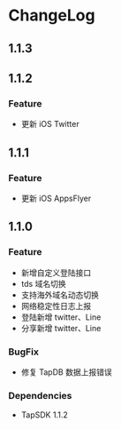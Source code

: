 # ChangeLog

## 1.1.3

## 1.1.2

### Feature

- 更新 iOS Twitter 

## 1.1.1

### Feature

- 更新 iOS AppsFlyer 

## 1.1.0

### Feature

- 新增自定义登陆接口
- tds 域名切换 
- 支持海外域名动态切换
- 网络稳定性日志上报
- 登陆新增 twitter、Line
- 分享新增 twitter、Line

### BugFix

- 修复 TapDB 数据上报错误

### Dependencies

- TapSDK 1.1.2